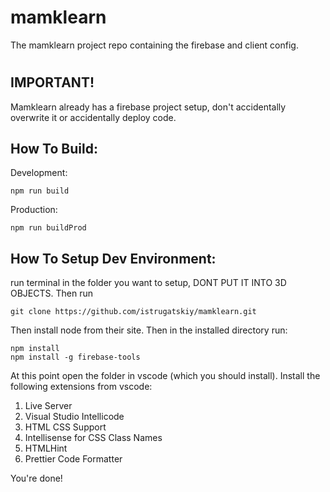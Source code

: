 # mamklearn
The mamklearn project repo containing the firebase and client config.
#
## IMPORTANT!
Mamklearn already has a firebase project setup, don't accidentally overwrite it
or accidentally deploy code.
## How To Build:
Development:
```
npm run build
```
Production:
```
npm run buildProd
```
## How To Setup Dev Environment:
run terminal in the folder you want to setup, DONT PUT IT INTO 3D OBJECTS.
Then run
```
git clone https://github.com/istrugatskiy/mamklearn.git
```
Then install node from their site.
Then in the installed directory run:
```
npm install
npm install -g firebase-tools
```
At this point open the folder in vscode (which you should install).
Install the following extensions from vscode:
1. Live Server
2. Visual Studio Intellicode
3. HTML CSS Support
4. Intellisense for CSS Class Names
5. HTMLHint
6. Prettier Code Formatter

You're done!
